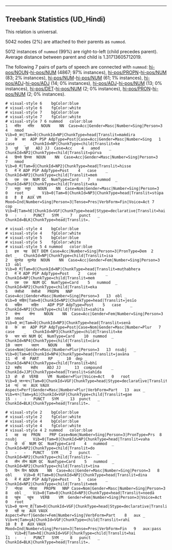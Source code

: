 

--------------------------------------------------------------------------------

## Treebank Statistics (UD_Hindi)

This relation is universal.

5042 nodes (2%) are attached to their parents as `nummod`.

5012 instances of `nummod` (99%) are right-to-left (child precedes parent).
Average distance between parent and child is 1.31713605712019.

The following 7 pairs of parts of speech are connected with `nummod`: [hi-pos/NOUN]()-[hi-pos/NUM]() (4867; 97% instances), [hi-pos/PROPN]()-[hi-pos/NUM]() (83; 2% instances), [hi-pos/NUM]()-[hi-pos/NUM]() (61; 1% instances), [hi-pos/ADJ]()-[hi-pos/ADJ]() (14; 0% instances), [hi-pos/ADJ]()-[hi-pos/NUM]() (13; 0% instances), [hi-pos/DET]()-[hi-pos/NUM]() (2; 0% instances), [hi-pos/PRON]()-[hi-pos/NUM]() (2; 0% instances).


~~~ conllu
# visual-style 6	bgColor:blue
# visual-style 6	fgColor:white
# visual-style 7	bgColor:blue
# visual-style 7	fgColor:white
# visual-style 7 6 nummod	color:blue
1	मंदिर	मंदिर	NOUN	NN	Case=Acc|Gender=Masc|Number=Sing|Person=3	4	nmod	_	Vib=0_का|Tam=0|ChunkId=NP|ChunkType=head|Translit=maṁdira
2	के	का	ADP	PSP	AdpType=Post|Case=Acc|Gender=Masc|Number=Sing	1	case	_	ChunkId=NP|ChunkType=child|Translit=ke
3	पूर्व	पूर्व	ADJ	JJ	Case=Acc	4	amod	_	ChunkId=NP2|ChunkType=child|Translit=pūrva
4	हिस्‍से	हिस्सा	NOUN	NN	Case=Acc|Gender=Masc|Number=Sing|Person=3	7	nmod	_	Vib=0_में|Tam=0|ChunkId=NP2|ChunkType=head|Translit=hisse
5	में	में	ADP	PSP	AdpType=Post	4	case	_	ChunkId=NP2|ChunkType=child|Translit=meṁ
6	एक	एक	NUM	QC	NumType=Card	7	nummod	_	ChunkId=NP3|ChunkType=child|Translit=eka
7	स्‍तूप	स्तूप	NOUN	NN	Case=Nom|Gender=Masc|Number=Sing|Person=3	0	root	_	Vib=0|Tam=0|ChunkId=NP3|ChunkType=head|Translit=stūpa
8	है	है	AUX	VM	Mood=Ind|Number=Sing|Person=3|Tense=Pres|VerbForm=Fin|Voice=Act	7	cop	_	Vib=है|Tam=hE|ChunkId=VGF|ChunkType=head|Stype=declarative|Translit=hai
9	।	।	PUNCT	SYM	_	7	punct	_	ChunkId=BLK|ChunkType=head|Translit=.

~~~


~~~ conllu
# visual-style 4	bgColor:blue
# visual-style 4	fgColor:white
# visual-style 5	bgColor:blue
# visual-style 5	fgColor:white
# visual-style 5 4 nummod	color:blue
1	इस	यह	DET	DEM	Case=Acc|Number=Sing|Person=3|PronType=Dem	2	det	_	ChunkId=NP|ChunkType=child|Translit=isa
2	मुठभेड़	मुठभेड़	NOUN	NN	Case=Acc|Gender=Fem|Number=Sing|Person=3	13	obl	_	Vib=0_में|Tam=0|ChunkId=NP|ChunkType=head|Translit=muṭhabheṛa
3	में	में	ADP	PSP	AdpType=Post	2	case	_	ChunkId=NP|ChunkType=child|Translit=meṁ
4	एक	एक	NUM	QC	NumType=Card	5	nummod	_	ChunkId=NP2|ChunkType=child|Translit=eka
5	जेसीओ	जेसीओ	PROPN	NNP	Case=Acc|Gender=Masc|Number=Sing|Person=3	13	obl	_	Vib=0_सहित|Tam=0|ChunkId=NP2|ChunkType=head|Translit=jesīo
6	सहित	सहित	ADP	PSP	AdpType=Post	5	case	_	ChunkId=NP2|ChunkType=child|Translit=sahita
7	सेना	सेना	NOUN	NN	Case=Acc|Gender=Fem|Number=Sing|Person=3	10	nmod	_	Vib=0_का|Tam=0|ChunkId=NP3|ChunkType=head|Translit=senā
8	के	का	ADP	PSP	AdpType=Post|Case=Nom|Gender=Masc|Number=Plur	7	case	_	ChunkId=NP3|ChunkType=child|Translit=ke
9	चार	चार	NUM	QC	NumType=Card	10	nummod	_	ChunkId=NP4|ChunkType=child|Translit=cāra
10	जवान	जवान	NOUN	NN	Case=Nom|Gender=Masc|Number=Plur|Person=3	13	nsubj	_	Vib=0|Tam=0|ChunkId=NP4|ChunkType=head|Translit=javāna
11	भी	भी	PART	RP	_	10	dep	_	ChunkId=NP4|ChunkType=child|Translit=bhī
12	शहीद	शहीद	ADJ	JJ	_	13	compound	_	ChunkId=JJP|ChunkType=head|Translit=śahīda
13	हो	हो	VERB	VM	Number=Plur|Voice=Act	0	root	_	Vib=0_जा+या१|Tam=0|ChunkId=VGF|ChunkType=head|Stype=declarative|Translit=ho
14	गए	जा	AUX	VAUX	Aspect=Perf|Gender=Masc|Number=Plur|VerbForm=Part	13	aux	_	Vib=या१|Tam=yA1|ChunkId=VGF|ChunkType=child|Translit=gae
15	।	।	PUNCT	SYM	_	13	punct	_	ChunkId=BLK|ChunkType=head|Translit=.

~~~


~~~ conllu
# visual-style 2	bgColor:blue
# visual-style 2	fgColor:white
# visual-style 4	bgColor:blue
# visual-style 4	fgColor:white
# visual-style 4 2 nummod	color:blue
1	वह	वह	PRON	PRP	Case=Nom|Number=Sing|Person=3|PronType=Prs	8	nsubj	_	Vib=0|Tam=0|ChunkId=NP|ChunkType=head|Translit=vaha
2	दो	दो	NUM	QC	NumType=Card	4	nummod	_	ChunkId=NP2|ChunkType=child|Translit=do
3	-	-	PUNCT	SYM	_	2	punct	_	ChunkId=NP2|ChunkType=child|Translit=-
4	तीन	तीन	NUM	QC	NumType=Card	5	nummod	_	ChunkId=NP2|ChunkType=child|Translit=tīna
5	दिन	दिन	NOUN	NN	Case=Acc|Gender=Masc|Number=Sing|Person=3	8	obl	_	Vib=0_में|Tam=0|ChunkId=NP2|ChunkType=head|Translit=dina
6	में	में	ADP	PSP	AdpType=Post	5	case	_	ChunkId=NP2|ChunkType=child|Translit=meṁ
7	नोएडा	नोएडा	PROPN	NNP	Case=Nom|Gender=Masc|Number=Sing|Person=3	8	obl	_	Vib=0|Tam=0|ChunkId=NP3|ChunkType=head|Translit=noeḍā
8	पहुंच	पहुंच	VERB	VM	Gender=Fem|Number=Sing|Person=3|Voice=Act	0	root	_	Vib=0_रह+या_है|Tam=0|ChunkId=VGF|ChunkType=head|Stype=declarative|Translit=pahuṁca
9	रही	रह	AUX	VAUX	Aspect=Perf|Gender=Fem|Number=Sing|VerbForm=Part	8	aux	_	Vib=या|Tam=yA|ChunkId=VGF|ChunkType=child|Translit=rahī
10	है	है	AUX	VAUX	Mood=Ind|Number=Sing|Person=3|Tense=Pres|VerbForm=Fin	9	aux:pass	_	Vib=है|Tam=hE|ChunkId=VGF|ChunkType=child|Translit=hai
11	।	।	PUNCT	SYM	_	8	punct	_	ChunkId=BLK|ChunkType=head|Translit=.

~~~


